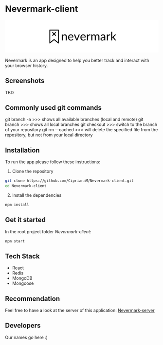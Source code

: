 # Nevermark-client

<p align="center">
  <img src="src/assets/logo-readme.png" />
</p>

Nevermark is an app designed to help you better track and interact with your browser history.

## Screenshots

TBD

## Commonly used git commands

git branch -a >>> shows all available branches (local and remote)
git branch >>> shows all local branches
git checkout <nameOfBranch> >>> switch to the <nameOfBranch> branch of your repository
git rm --cached <nameOfFile> >>> will delete the specified file from the repository, but not from your local directory


## Installation


To run the app please follow these instructions:

1. Clone the repository
```bash
git clone https://github.com/CiprianaM/Nevermark-client.git
cd Nevermark-client
```
2. Install the dependencies

```bash
npm install
```
## Get it started
In the root project folder *Nevermark-client*:
```bash
npm start
```
## Tech Stack
* React
* Redis
* MongoDB
* Mongoose


## Recommendation
Feel free to have a look at the server of this application: [Nevermark-server](https://github.com/CiprianaM/Nevermark-server.git)

## Developers
Our names go here :)